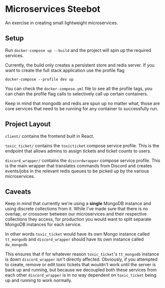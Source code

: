 # Microservices Steebot

An exercise in creating small lightweight microservices.

## Setup

Run `docker-compose up --build` and the project will spin up the required services.

Currently, the build only creates a persistent store and redis server. If you want to create the full stack application use the profile flag 

`docker-compose --profile dev up`

You can check the `docker-compose.yml` file to see all the profile tags, you can chain the profile flag calls to selectively call up certain containers. 

Keep in mind that mongodb and redis are spun up no matter what, those are core services that need to be running for any container to successfully run.

## Project Layout

`client/` contains the frontend built in React.

`toxic_ticket/` contains the `toxicticket` compose service profile. This is the endpoint that allows admins to assign tickets and ticket counts to users.

`discord_wrapper/` contains the `discordwrapper` compose service profile. This is the main wrapper that translates commands from Discord and creates events/jobs in the relevant redis queues to be picked up by the various microservices.

## Caveats

Keep in mind that currently we're using a **single** MongoDB instance and using discrete collections from it. While I've made sure that there is no overlap, or crossover between our microservices and their respective collections they access, for production you would want to split separate MongoDB instances for each service.

In other words `toxic_ticket` would have its own Mongo instance called `tt_mongodb` and `discord_wrapper` should have its own instance called `dw_mongodb`. 

This ensures that if for whatever reason `toxic_ticket`'s `tt_mongodb` instance is down `discord_wrapper` isn't directly affected. Obviously, if you attempted to create, remove or edit toxic tickets that wouldn't work until the server is back up and running, but because we decoupled both these services from each other `discord_wrapper` is in no way dependent on `toxic_ticket` being up and running to work normally.

